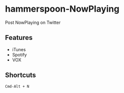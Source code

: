 # hammerspoon-NowPlaying
Post NowPlaying on Twitter

## Features
- iTunes
- Spotify
- VOX

## Shortcuts
`Cmd-Alt + N`

